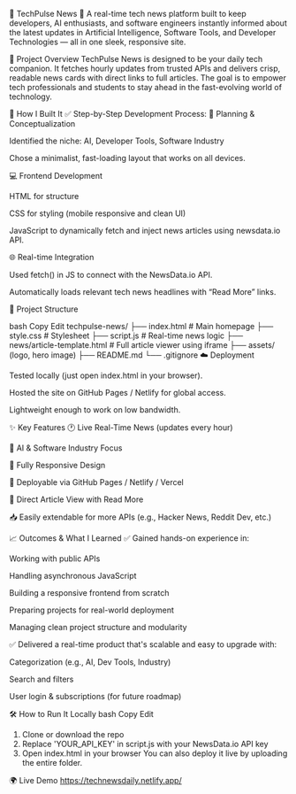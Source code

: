 🚀 TechPulse News 📰
A real-time tech news platform built to keep developers, AI enthusiasts, and software engineers instantly informed about the latest updates in Artificial Intelligence, Software Tools, and Developer Technologies — all in one sleek, responsive site.

🌟 Project Overview
TechPulse News is designed to be your daily tech companion. It fetches hourly updates from trusted APIs and delivers crisp, readable news cards with direct links to full articles. The goal is to empower tech professionals and students to stay ahead in the fast-evolving world of technology.

🔧 How I Built It
✅ Step-by-Step Development Process:
🧠 Planning & Conceptualization

Identified the niche: AI, Developer Tools, Software Industry

Chose a minimalist, fast-loading layout that works on all devices.

💻 Frontend Development

HTML for structure

CSS for styling (mobile responsive and clean UI)

JavaScript to dynamically fetch and inject news articles using newsdata.io API.

🌐 Real-time Integration

Used fetch() in JS to connect with the NewsData.io API.

Automatically loads relevant tech news headlines with “Read More” links.

📁 Project Structure

bash
Copy
Edit
techpulse-news/
├── index.html               # Main homepage
├── style.css                # Stylesheet
├── script.js                # Real-time news logic
├── news/article-template.html  # Full article viewer using iframe
├── assets/ (logo, hero image)
├── README.md
└── .gitignore
☁️ Deployment

Tested locally (just open index.html in your browser).

Hosted the site on GitHub Pages / Netlify for global access.

Lightweight enough to work on low bandwidth.

✨ Key Features
🕐 Live Real-Time News (updates every hour)

🧠 AI & Software Industry Focus

📱 Fully Responsive Design

🚀 Deployable via GitHub Pages / Netlify / Vercel

🔗 Direct Article View with Read More

📥 Easily extendable for more APIs (e.g., Hacker News, Reddit Dev, etc.)

📈 Outcomes & What I Learned
✅ Gained hands-on experience in:

Working with public APIs

Handling asynchronous JavaScript

Building a responsive frontend from scratch

Preparing projects for real-world deployment

Managing clean project structure and modularity

✅ Delivered a real-time product that's scalable and easy to upgrade with:

Categorization (e.g., AI, Dev Tools, Industry)

Search and filters

User login & subscriptions (for future roadmap)

🛠️ How to Run It Locally
bash
Copy
Edit
1. Clone or download the repo
2. Replace 'YOUR_API_KEY' in script.js with your NewsData.io API key
3. Open index.html in your browser
You can also deploy it live by uploading the entire folder.

🌍 Live Demo
https://technewsdaily.netlify.app/


